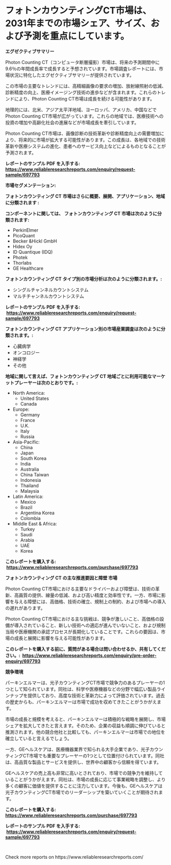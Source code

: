 <p><h1>フォトンカウンティングCT市場は、2031年までの市場シェア、サイズ、および予測を重点にしています。</h1></p><p><strong>エグゼクティブサマリー</strong></p>
<p><p>Photon Counting CT（コンピュータ断層撮影）市場は、将来の予測期間中に9.6％の年間成長率で成長すると予想されています。市場調査レポートには、市場状況に特化したエグゼクティブサマリーが提供されています。</p><p>この市場の主要なトレンドには、高精細画像の要求の増加、放射線照射の低減、診断精度の向上、医療イメージング技術の進歩などが含まれます。これらのトレンドにより、Photon Counting CT市場は成長を続ける可能性があります。</p><p>地理的には、北米、アジア太平洋地域、ヨーロッパ、アメリカ、中国などでPhoton Counting CT市場が広がっています。これらの地域では、医療技術への投資の増加や高齢化社会の進展などが市場成長を牽引しています。</p><p>Photon Counting CT市場は、画像診断の技術革新や診断精度向上の需要増加により、将来的に市場が拡大する可能性があります。この成長は、各地域での技術革新や医療システムの進化、患者へのサービス向上などによるものとなることが予測されます。</p></p>
<p><strong>レポートのサンプル PDF を入手する: <a href="https://www.reliableresearchreports.com/enquiry/request-sample/697793">https://www.reliableresearchreports.com/enquiry/request-sample/697793</a></strong></p>
<p><strong>市場セグメンテーション:</strong></p>
<p><strong> フォトンカウンティング CT 市場はさらに概要、展開、アプリケーション、地域に分類されます :</strong></p>
<p><strong>コンポーネントに関しては、 フォトンカウンティング CT 市場は次のように分類されます: &nbsp;</strong></p>
<p><ul><li>PerkinElmer</li><li>PicoQuant</li><li>Becker &Hickl GmbH</li><li>Hidex Oy</li><li>ID Quantique (IDQ)</li><li>Photek</li><li>Thorlabs</li><li>GE Healthcare</li></ul></p>
<p><strong> フォトンカウンティング CT タイプ別の市場分析は次のように分類されます。:</strong></p>
<p><ul><li>シングルチャンネルカウントシステム</li><li>マルチチャンネルカウントシステム</li></ul></p>
<p><strong>レポートのサンプル PDF を入手する: &nbsp;<a href="https://www.reliableresearchreports.com/enquiry/request-sample/697793">https://www.reliableresearchreports.com/enquiry/request-sample/697793</a></strong></p>
<p><strong> フォトンカウンティング CT アプリケーション別の市場産業調査は次のように分類されます。:</strong></p>
<p><ul><li>心臓病学</li><li>オンコロジー</li><li>神経学</li><li>その他</li></ul></p>
<p><strong>地域に関して言えば、フォトンカウンティング CT 地域ごとに利用可能なマーケットプレーヤーは次のとおりです。:</strong></p>
<p><ul>
    <li>
        North America:
        <ul>
            <li>United States</li>
            <li>Canada</li>
        </ul>
    </li>
    <li>
        Europe:
        <ul>
            <li>Germany</li>
            <li>France</li>
            <li>U.K.</li>
            <li>Italy</li>
            <li>Russia</li>
        </ul>
    </li>
    <li>
        Asia-Pacific:
        <ul>
            <li>China</li>
            <li>Japan</li>
            <li>South Korea</li>
            <li>India</li>
            <li>Australia</li>
            <li>China Taiwan</li>
            <li>Indonesia</li>
            <li>Thailand</li>
            <li>Malaysia</li>
        </ul>
    </li>
    <li>
        Latin America:
        <ul>
            <li>Mexico</li>
            <li>Brazil</li>
            <li>Argentina Korea</li>
            <li>Colombia</li>
        </ul>
    </li>
    <li>
        Middle East & Africa:
        <ul>
            <li>Turkey</li>
            <li>Saudi</li>
            <li>Arabia</li>
            <li>UAE</li>
            <li>Korea</li>
        </ul>
    </li>
    </ul></p>
<p><strong>このレポートを購入する: &nbsp;<a href="https://www.reliableresearchreports.com/purchase/697793">https://www.reliableresearchreports.com/purchase/697793</a></strong></p>
<p><strong>フォトンカウンティング CT の主な推進要因と障壁 市場</strong></p>
<p><p>Photon Counting CT市場における主要なドライバーおよび障壁は、技術の革新、高画質の提供、線量の低減、および高い精度と効率性です。一方、市場に影響を与える障壁には、高価格、技術の確立、規制上の制約、および市場への導入の遅れがあります。</p><p>Photon Counting CT市場における主な挑戦は、競争が激しいこと、高価格の設備が導入されていること、新しい技術への適応が進んでいないこと、および規制当局や医療機関の承認プロセスが長期化していることです。これらの要因は、市場の成長と展開に影響を与える可能性があります。</p></p>
<p><strong>このレポートを購入する前に、質問がある場合は問い合わせるか、共有してください。:&nbsp; <a href="https://www.reliableresearchreports.com/enquiry/pre-order-enquiry/697793">https://www.reliableresearchreports.com/enquiry/pre-order-enquiry/697793</a></strong></p>
<p><strong>競争環境</strong></p>
<p><p>パーキンエルマーは、光子カウンティングCT市場で競争力のあるプレーヤーの1つとして知られています。同社は、科学や医療機器などの分野で幅広い製品ラインナップを提供しており、高度な技術と革新力によって評価されています。過去の歴史からも、パーキンエルマーは市場で成功を収めてきたことがうかがえます。</p><p>市場の成長と規模を考えると、パーキンエルマーは積極的な戦略を展開し、市場シェアを拡大してきたと言えます。そのため、企業の収益も順調に伸びていると推測されます。他の競合他社と比較しても、パーキンエルマーは市場での地位を確立していると言えるでしょう。</p><p>一方、GEヘルスケアは、医療機器業界で知られる大手企業であり、光子カウンティングCT市場でも重要なプレーヤーの1つとして位置付けられています。同社は、高品質な製品とサービスを提供し、世界中の顧客から信頼を得ています。</p><p>GEヘルスケアの売上高も非常に高いとされており、市場での競争力を維持していることがうかがえます。同社は、市場の成長に応じて事業戦略を調整し、より多くの顧客に価値を提供することに注力しています。今後も、GEヘルスケアは光子カウンティングCT市場でのリーダーシップを築いていくことが期待されます。</p></p>
<p><strong>このレポートを購入する: &nbsp; <a href="https://www.reliableresearchreports.com/purchase/697793">https://www.reliableresearchreports.com/purchase/697793</a></strong></p>
<p><strong>レポートのサンプル PDF を入手する: &nbsp;<a href="https://www.reliableresearchreports.com/enquiry/request-sample/697793">https://www.reliableresearchreports.com/enquiry/request-sample/697793</a></strong><strong></strong></p>
<p>&nbsp;</p>
<p>Check more reports on https://www.reliableresearchreports.com/</p>